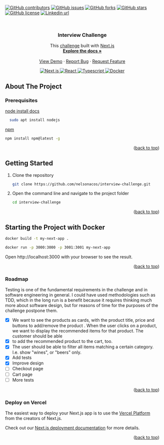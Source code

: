 <div id="top"></div>

[![GitHub contributors](https://img.shields.io/github/contributors/nelsonacos/interview-challenge.svg?style=for-the-badge)](https://github.com/nelsonacos/online-liqueurs-shop/graphs/contributors)
[![GitHub issues](https://img.shields.io/github/issues/nelsonacos/interview-challenge?style=for-the-badge)](https://github.com/nelsonacos/online-liqueurs-shop/issues)
[![GitHub forks](https://img.shields.io/github/forks/nelsonacos/interview-challenge?style=for-the-badge)](https://github.com/nelsonacos/online-liqueurs-shop/network)
[![GitHub stars](https://img.shields.io/github/stars/nelsonacos/interview-challenge?style=for-the-badge)](https://github.com/nelsonacos/online-liqueurs-shop/stargazers)
[![GitHub license](https://img.shields.io/github/license/nelsonacos/interview-challenge?style=for-the-badge)](https://github.com/nelsonacos/online-liqueurs-shop/blob/main/LICENSE)
[![Linkedin url](https://img.shields.io/badge/-LinkedIn-black.svg?color=%23555555&logo=linkedin&style=for-the-badge)](https://www.linkedin.com/in/nelchar/)

<br />
<div align="center">

  <h3 align="center">Interview Challenge</h3>

  <p align="center">
    This <a href="https://github.com/ZXVentures/ar-sec-coding-challenge/blob/main/front-end.md">challenge</a> built with <a href="https://nextjs.org/">Next.js</a>
    <br />
    <a href="#top"><strong>Explore the docs »</strong></a>
    <br />
    <br />
    <a href="#">View Demo</a>
    ·
    <a href="https://github.com/nelsonacos/interview-challenge/issues">Report Bug</a>
    ·
    <a href="https://github.com/nelsonacos/interview-challenge/issues">Request Feature</a>
  </p>
</div>

<p align="center">
    <a href="https://github.com/nelsonacos/interview-challenge">
        <img src="https://img.shields.io/badge/next.js-black?style=for-the-badge&logo=next.js" alt="Next.js">
    </a>
    <a href="https://github.com/nelsonacos/interview-challenge">
        <img src="https://img.shields.io/badge/react-black?style=for-the-badge&logo=react" alt="React">
    </a>
    <a href="https://github.com/nelsonacos/interview-challenge">
        <img src="https://img.shields.io/badge/typescript-black?style=for-the-badge&logo=typescript" alt="Typescript">
    </a>
    <a href="https://github.com/nelsonacos/interview-challenges">
        <img src="https://img.shields.io/badge/docker-black?style=for-the-badge&logo=docker" alt="Docker">
    </a>
</p>

## About The Project

### Prerequisites

[node install docs](https://nodejs.org/es/download/package-manager/)

```sh
  sudo apt install nodejs
```

[npm](https://www.npmjs.com/package/npm-install)

```sh
npm install npm@latest -g
```

<p align="right">(<a href="#top">back to top</a>)</p>

## Getting Started

1. Clone the repository

    ```sh
    git clone https://github.com/nelsonacos/interview-challenge.git
    ```

2. Open the command line and navigate to the project folder

    ```sh
    cd interview-challenge
    ```
<p align="right">(<a href="#top">back to top</a>)</p>

## Starting the Project with Docker

```sh
docker build -t my-next-app .
```

```sh
docker run -p 3000:3000 -p 3001:3001 my-next-app
```
Open http://localhost:3000 with your browser to see the result.

<p align="right">(<a href="#top">back to top</a>)</p>

### Roadmap

Testing is one of the fundamental requirements in the challenge and in software engineering in general. I could have used methodologies such as TDD, which in the long run is a benefit because it requires thinking much more about software design, but for reasons of time for the purposes of the challenge postpone them.

- [x] We want to see the products as cards, with the product title, price and buttons to add/remove the product .
When the user clicks on a product, we want to display the recommended items for that product. The customer should be able 
- [x] to add the recommended product to the cart, too.
- [x] The user should be able to filter all items matching a certain category. I.e. show "wines", or "beers" only.
- [x] Add tests
- [x] Improve design
- [ ] Checkout page
- [ ] Cart page
- [ ] More tests 
 
<p align="right">(<a href="#top">back to top</a>)</p>

### Deploy on Vercel

The easiest way to deploy your Next.js app is to use the [Vercel Platform](https://vercel.com/new?utm_medium=default-template&filter=next.js&utm_source=create-next-app&utm_campaign=create-next-app-readme) from the creators of Next.js.

Check out our [Next.js deployment documentation](https://nextjs.org/docs/deployment) for more details.

<p align="right">(<a href="#top">back to top</a>)</p>